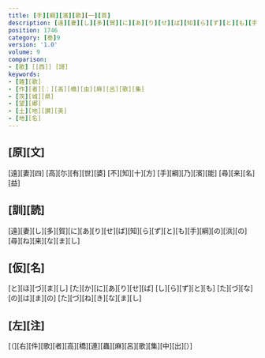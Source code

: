 ```yaml
---
title: [手][綱][濱][歌][一][首]
description: [遠][妻][し][多][賀][に][あ][り][せ][ば][知][ら][ず][と][も][手][綱][の][浜][の][尋][ね][来][な][ま][し]
position: 1746
category: [巻]9
version: '1.0'
volume: 9
comparison:
- [歌] [[西]] [謌]
keywords:
- [雑][歌]
- [作][者][：][高][橋][虫][麻][呂][歌][集]
- [茨][城][県]
- [望][郷]
- [土][地][讃][美]
- [地][名]
---
```


## [原][文]

[遠][妻][四] [高][尓][有][世][婆] [不][知][十][方] [手][綱][乃][濱][能] [尋][来][名][益]

## [訓][読]

[遠][妻][し][多][賀][に][あ][り][せ][ば][知][ら][ず][と][も][手][綱][の][浜][の][尋][ね][来][な][ま][し]

## [仮][名]

[と][ほ][づ][ま][し] [た][か][に][あ][り][せ][ば] [し][ら][ず][と][も] [た][づ][な][の][は][ま][の] [た][づ][ね][き][な][ま][し]

## [左][注]

[（][右][件][歌][者][高][橋][連][蟲][麻][呂][歌][集][中][出][）]
